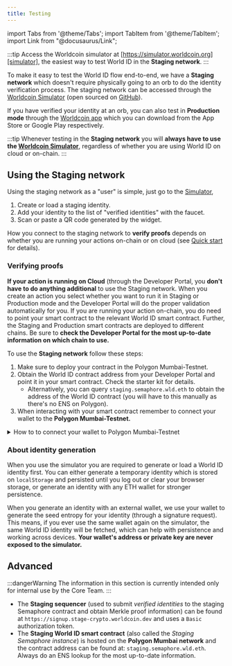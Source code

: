 ```yaml
---
title: Testing
---
```


import Tabs from '@theme/Tabs';
import TabItem from '@theme/TabItem';
import Link from "@docusaurus/Link";

:::tip
Access the Worldcoin simulator at [https://simulator.worldcoin.org][simulator], the easiest way to test World ID in the **Staging network**.
:::

To make it easy to test the World ID flow end-to-end, we have a **Staging network** which doesn't require physically going to an orb to do the identity verification process. The staging network can be accessed through the [Worldcoin Simulator][simulator] (open sourced on [GitHub](https://github.com/worldcoin/simulator)).

If you have verified your identity at an orb, you can also test in **Production mode** through the [Worldcoin app](https://worldcoin.org/download) which you can download from the App Store or Google Play respectively.

:::tip
Whenever testing in the **Staging network** you will **always have to use the [Worldcoin Simulator][simulator]**, regardless of whether you are using World ID on cloud or on-chain.
:::

## Using the Staging network

Using the staging network as a "user" is simple, just go to the [Simulator][simulator],

1. Create or load a staging identity.
2. Add your identity to the list of "verified identities" with the faucet.
3. Scan or paste a QR code generated by the widget.

How you connect to the staging network to **verify proofs** depends on whether you are running your actions on-chain or on cloud (see [Quick start](/docs/quick-start) for details).

### Verifying proofs

<Tabs>
  <TabItem value="cloud" label="☁️ Cloud actions">
   <b>If your action is running on Cloud</b> (through the <Link href="https://developer.worldcoin.org">Developer Portal</Link>, you <b>don't have to do anything additional</b> to use the Staging network. When you create an action you select whether you want to run it in Staging or Production mode and the Developer Portal will do the proper validation automatically for you.
  </TabItem>
  <TabItem value="on-chain" label="⛓ On-chain actions" default>
    If you are running your action on-chain, you do need to point your smart contract to the relevant World ID smart contract. Further, the Staging and Production smart contracts are deployed to different chains. Be sure to <b>check the Developer Portal for the most up-to-date information on which chain to use.</b>

To use the <b>Staging network</b> follow these steps:

   <ol>
      <li>Make sure to deploy your contract in the <Link href="https://docs.polygon.technology/docs/develop/network-details/network/">Polygon Mumbai-Testnet</Link>.</li>
      <li>Obtain the World ID contract address from your <Link href="https://developer.worldcoin.org">Developer Portal</Link> and point it in your smart contract. Check the <Link href="https://github.com/worldcoin/world-id-starter">starter kit</Link> for details.
      <ul><li>Alternatively, you can query <code>staging.semaphore.wld.eth</code> to obtain the address of the World ID contract (you will have to this manually as there's no ENS on Polygon).</li></ul></li>
      <li>When interacting with your smart contract remember to connect your wallet to the <b>Polygon Mumbai-Testnet.</b></li>
   </ol>

   <details>
      <summary>How to to connect your wallet to Polygon Mumbai-Testnet</summary>
      <div>
         To connect your wallet to the Polygon Mumbai-Testnet, we recommend using a
         <Link href="https://metamask.io">MetaMask</Link> wallet (either mobile or desktop) and configuring as follows (both
         mobile and desktop work fine):
         <ol>
            <li>Go to Settings -> Networks.</li>
            <li>Click on "Add network" and set the following parameters.
               <ul>
                  <li>Network Name: <b>Matic Mumbai</b></li>
                  <li>RPC URL: <code>https://rpc-mumbai.maticvigil.com</code> or <code>https://rpc-mumbai.matic.today</code> or <code>https://matic-mumbai.chainstacklabs.com</code></li>
                  <li>Chain ID: <code>80001</code></li>
                  <li>Symbol: <code>MATIC</code></li>
                  <li>Block explorer URL: <code>https://mumbai.polygonscan.com/</code></li>
               </ul>
            </li>
            <li>After adding your network and switching to it, copy the wallet address.</li>
            <li>Go to a Mumbai Faucet, for example <Link href="https://faucet.polygon.technology">https://faucet.polygon.technology</Link> and get some <code>MATIC</code> on your wallet.</li>
            <li>Done! You can now use the Staging network. To test an example, check out the <Link href="https://example.id.worldcoin.org">Mesha Airdrop</Link>.</li>
         </ol>
      </div>
   </details>

  </TabItem>
</Tabs>

### About identity generation

When you use the simulator you are required to generate or load a World ID identity first. You can either generate a temporary identity which is stored on `localStorage` and persisted until you log out or clear your browser storage, or generate an identity with any ETH wallet for stronger persistence.

When you generate an identity with an external wallet, we use your wallet to generate the seed entropy for your identity (through a signature request). This means, if you ever use the same wallet again on the simulator, the same World ID identity will be fetched, which can help with persistence and working across devices. **Your wallet's address or private key are never exposed to the simulator.**

## Advanced

:::dangerWarning
The information in this section is currently intended only for internal use by the Core Team.
:::

- The **Staging sequencer** (used to submit _verified identities_ to the staging Semaphore contract and obtain Merkle proof information) can be found at `https://signup.stage-crypto.worldcoin.dev` and uses a `Basic` authorization token.
- The **Staging World ID smart contract** (also called the _Staging Semaphore instance_) is hosted on the **Polygon Mumbai network** and the contract address can be found at: `staging.semaphore.wld.eth`. Always do an ENS lookup for the most up-to-date information.

[simulator]: https://simulator.worldcoin.org
